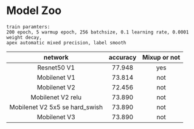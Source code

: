 # Model Zoo
```
train paramters: 
200 epoch, 5 warmup epoch, 256 batchsize, 0.1 learning rate, 0.0001 weight decay, 
apex automatic mixed precision, label smooth
```
|     network                       | accuracy | Mixup or not |
| :-------------------------------: | :------: |   :------:   |
|  Resnet50 V1                      |  77.948  |     yes      |
|  Mobilenet V1                     |  73.814  |     not      |
|  Mobilenet V2                     |  72.456  |     not      |
|  Mobilenet V2 relu                |  73.890  |     not      |
|  Mobilenet V2 5x5 se hard_swish   |  73.890  |     not      |
|  Mobilenet V3                     |  73.890  |     not      |
